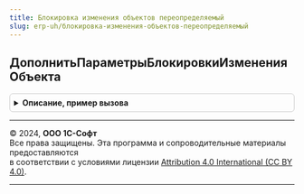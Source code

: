 ```yaml
---
title: Блокировка изменения объектов переопределяемый
slug: erp-uh/блокировка-изменения-объектов-переопределяемый
---
```



## ДополнитьПараметрыБлокировкиИзмененияОбъекта
<details style="margin: 1em 0; padding: 0.5em; border: 1px solid #ccc; border-radius: 6px;">

<summary style="font-weight: bold; cursor: pointer;">Описание, пример вызова</summary>

```bsl

// Позволяет дополнить коллекцию блокировок объекта.
//
// Параметры:
//	КоллекцияБлокировок	- Массив структур, см. БлокировкаИзмененияОбъектов.ОписаниеБлокировкиИзмененияОбъекта
//	СсылкаНаОбъект		- ДокументСсылка
//	УправляемаяФорма	- ФормаКлиентскогоПриложения - форма объекта.
//
Процедура ДополнитьПараметрыБлокировкиИзмененияОбъекта(КоллекцияБлокировок, СсылкаНаОбъект, УправляемаяФорма) Экспорт
```

Пример вызова
```bsl
БлокировкаИзмененияОбъектовПереопределяемый.ДополнитьПараметрыБлокировкиИзмененияОбъекта(КоллекцияБлокировок, СсылкаНаОбъект, УправляемаяФорма) 
```
</details>

---

© 2024, **ООО 1С-Софт**  
Все права защищены. Эта программа и сопроводительные материалы предоставляются  
в соответствии с условиями лицензии [Attribution 4.0 International (CC BY 4.0)](https://creativecommons.org/licenses/by/4.0/legalcode).

---
